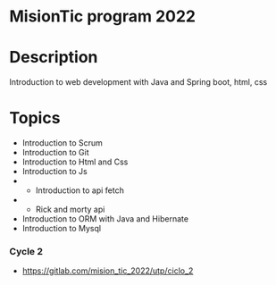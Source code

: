 # MisionTic program 2022

# Description

Introduction to web development with Java and Spring boot, html, css

# Topics

- Introduction to Scrum
- Introduction to Git
- Introduction to Html and Css
- Introduction to Js
- - Introduction to api fetch
- - Rick and morty api
- Introduction to ORM with Java and Hibernate
- Introduction to Mysql

### Cycle 2

- https://gitlab.com/mision_tic_2022/utp/ciclo_2

